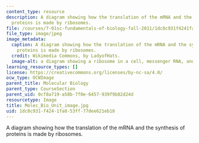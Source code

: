 ```yaml
---
content_type: resource
description: A diagram showing how the translation of the mRNA and the synthesis of
  proteins is made by ribosomes.
file: /courses/7-01sc-fundamentals-of-biology-fall-2011/1dc8c931f4241fa853ff77dee621eb18_Molec_Bio_Unit_image.jpg
file_type: image/jpeg
image_metadata:
  caption: A diagram showing how the translation of the mRNA and the synthesis of
    proteins is made by ribosomes.
  credit: Wikimedia Commons, by LadyofHats.
  image-alt: a diagram showing a ribosome in a cell, messenger RNA, and protein synthesis
learning_resource_types: []
license: https://creativecommons.org/licenses/by-nc-sa/4.0/
ocw_type: OCWImage
parent_title: Molecular Biology
parent_type: CourseSection
parent_uid: 0cf8a719-a58b-7f0e-6457-939f9b82d24d
resourcetype: Image
title: Molec_Bio_Unit_image.jpg
uid: 1dc8c931-f424-1fa8-53ff-77dee621eb18
---
```

A diagram showing how the translation of the mRNA and the synthesis of proteins is made by ribosomes.